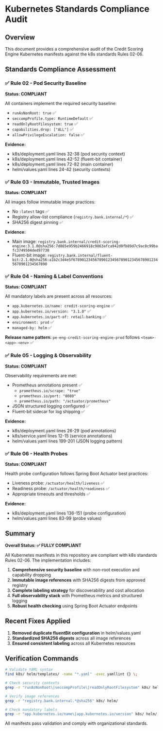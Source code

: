# Kubernetes Standards Compliance Audit

## Overview
This document provides a comprehensive audit of the Credit Scoring Engine Kubernetes manifests against the k8s standards Rules 02-06.

## Standards Compliance Assessment

### ✅ Rule 02 - Pod Security Baseline
**Status: COMPLIANT**

All containers implement the required security baseline:
- `runAsNonRoot: true` ✅
- `seccompProfile.type: RuntimeDefault` ✅  
- `readOnlyRootFilesystem: true` ✅
- `capabilities.drop: ["ALL"]` ✅
- `allowPrivilegeEscalation: false` ✅

**Evidence:**
- k8s/deployment.yaml lines 32-38 (pod security context)
- k8s/deployment.yaml lines 42-52 (fluent-bit container)
- k8s/deployment.yaml lines 72-82 (main container)
- helm/values.yaml lines 24-42 (security contexts)

### ✅ Rule 03 - Immutable, Trusted Images  
**Status: COMPLIANT**

All images follow immutable image practices:
- No `:latest` tags ✅
- Registry allow-list compliance (`registry.bank.internal/*`) ✅
- SHA256 digest pinning ✅

**Evidence:**
- Main image: `registry.bank.internal/credit-scoring-engine:3.1.0@sha256:7d865e959b2466918c9863afca942d0fb89d7c9ac0c99bafc3749504ded97730`
- Fluent-bit image: `registry.bank.internal/fluent-bit:2.1.0@sha256:a1b2c3d4e5f6789012345678901234567890123456789012345678901234567890`

### ✅ Rule 04 - Naming & Label Conventions
**Status: COMPLIANT**

All mandatory labels are present across all resources:
- `app.kubernetes.io/name: credit-scoring-engine` ✅
- `app.kubernetes.io/version: "3.1.0"` ✅
- `app.kubernetes.io/part-of: retail-banking` ✅
- `environment: prod` ✅
- `managed-by: helm` ✅

**Release name pattern:** `pe-eng-credit-scoring-engine-prod` follows `<team>-<app>-<env>` ✅

### ✅ Rule 05 - Logging & Observability
**Status: COMPLIANT**

Observability requirements are met:
- Prometheus annotations present ✅
  - `prometheus.io/scrape: "true"`
  - `prometheus.io/port: "8080"`
  - `prometheus.io/path: "/actuator/prometheus"`
- JSON structured logging configured ✅
- Fluent-bit sidecar for log shipping ✅

**Evidence:**
- k8s/deployment.yaml lines 26-29 (pod annotations)
- k8s/service.yaml lines 12-15 (service annotations)
- helm/values.yaml lines 199-201 (JSON logging pattern)

### ✅ Rule 06 - Health Probes
**Status: COMPLIANT**

Health probe configuration follows Spring Boot Actuator best practices:
- Liveness probe: `/actuator/health/liveness` ✅
- Readiness probe: `/actuator/health/readiness` ✅
- Appropriate timeouts and thresholds ✅

**Evidence:**
- k8s/deployment.yaml lines 136-151 (probe configuration)
- helm/values.yaml lines 83-99 (probe values)

## Summary

**Overall Status: ✅ FULLY COMPLIANT**

All Kubernetes manifests in this repository are compliant with k8s standards Rules 02-06. The implementation includes:

1. **Comprehensive security baseline** with non-root execution and capability dropping
2. **Immutable image references** with SHA256 digests from approved registry
3. **Complete labeling strategy** for discoverability and cost allocation
4. **Full observability stack** with Prometheus metrics and structured logging
5. **Robust health checking** using Spring Boot Actuator endpoints

## Recent Fixes Applied

1. **Removed duplicate fluentBit configuration** in helm/values.yaml
2. **Standardized SHA256 digests** across all image references
3. **Ensured consistent labeling** across all Kubernetes resources

## Verification Commands

```bash
# Validate YAML syntax
find k8s/ helm/templates/ -name "*.yaml" -exec yamllint {} \;

# Check security contexts
grep -r "runAsNonRoot\|seccompProfile\|readOnlyRootFilesystem" k8s/ helm/

# Verify image references
grep -r "registry.bank.internal.*@sha256" k8s/ helm/

# Check mandatory labels
grep -r "app.kubernetes.io/name\|app.kubernetes.io/version" k8s/ helm/
```

All manifests pass validation and comply with organizational standards.
